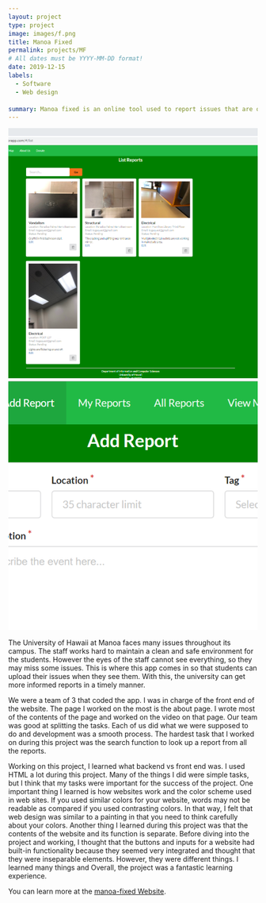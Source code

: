 ```yaml
---
layout: project
type: project
image: images/f.png
title: Manoa Fixed 
permalink: projects/MF
# All dates must be YYYY-MM-DD format!
date: 2019-12-15
labels:
  - Software
  - Web design
  
summary: Manoa fixed is an online tool used to report issues that are observed at the University of Hawaii at Manoa. 
---
```


<div class="ui medium rounded images">
  <img class="ui image" src="../images/m2.png">
  <img class="ui image" src="../images/M3.PNG">
</div>

The University of Hawaii at Manoa faces many issues throughout its campus. The staff works hard to maintain a clean and safe environment for the students. However the eyes of the staff cannot see everything, so they may miss some issues. This is where this app comes in so that students can upload their issues when they see them. With this, the university can get more informed reports in a timely manner. 

We were a team of 3 that coded the app. I was in charge of the front end of the website. The page I worked on the most is the about page. I wrote most of the contents of the page and worked on the video on that page. Our team was good at splitting the tasks. Each of us did what we were supposed to do and development was a smooth process. The hardest task that I worked on during this project was the search function to look up a report from all the reports.  

Working on this project, I learned what backend vs front end was. I used HTML a lot during this project. Many of the things I did were simple tasks, but I think that my tasks were important for the success of the project. One important thing I learned is how websites work and the color scheme used in web sites. If you used similar colors for your website, words may not be readable as compared if you used contrasting colors. In that way, I felt that web design was similar to a painting in that you need to think carefully about your colors. Another thing I learned during this project was that the contents of the website and its function is separate. Before diving into the project and working, I thought that the buttons and inputs for a website had built-in functionality because they seemed very integrated and thought that they were inseparable elements. However, they were different things. I learned many things and Overall, the project was a fantastic learning experience.  

You can learn more at the [manoa-fixed Website](https://github.com/manoa-fixed).


